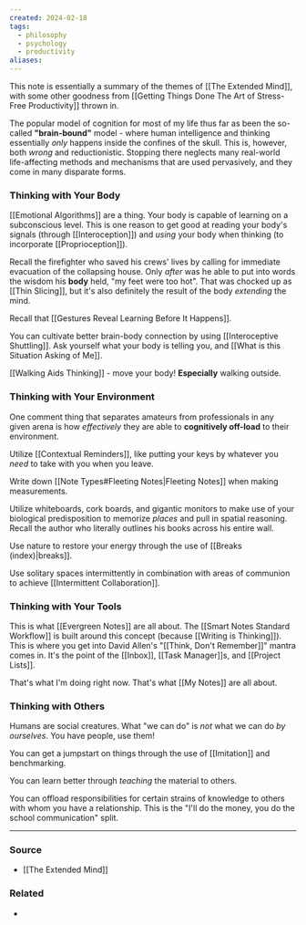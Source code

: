 ```yaml
---
created: 2024-02-18
tags:
  - philosophy
  - psychology
  - productivity
aliases:
---
```

This note is essentially a summary of the themes of [[The Extended Mind]], with some other goodness from [[Getting Things Done The Art of Stress-Free Productivity]] thrown in.

The popular model of cognition for most of my life thus far as been the so-called **"brain-bound"** model - where human intelligence and thinking essentially *only* happens inside the confines of the skull. This is, however, both *wrong* and reductionistic. Stopping there neglects many real-world life-affecting methods and mechanisms that are used pervasively, and they come in many disparate forms. 

### Thinking with Your Body
[[Emotional Algorithms]] are a thing. Your body is capable of learning on a subconscious level. This is one reason to get good at reading your body's signals (through [[Interoception]]) and *using* your body when thinking (to incorporate [[Proprioception]]). 

Recall the firefighter who saved his crews' lives by calling for immediate evacuation of the collapsing house. Only *after* was he able to put into words the wisdom his **body** held, "my feet were too hot". That was chocked up as [[Thin Slicing]], but it's also definitely the result of the body *extending* the mind.

Recall that [[Gestures Reveal Learning Before It Happens]].

You can cultivate better brain-body connection by using [[Interoceptive Shuttling]]. Ask yourself what your body is telling you, and [[What is this Situation Asking of Me]]. 

[[Walking Aids Thinking]] - move your body! **Especially** walking outside. 

### Thinking with Your Environment
One comment thing that separates amateurs from professionals in any given arena is how *effectively* they are able to **cognitively off-load** to their environment.

Utilize [[Contextual Reminders]], like putting your keys by whatever you *need* to take with you when you leave.

Write down [[Note Types#Fleeting Notes|Fleeting Notes]] when making measurements.

Utilize whiteboards, cork boards, and gigantic monitors to make use of your biological predisposition to memorize *places* and pull in spatial reasoning. Recall the author who literally outlines his books across his entire wall.

Use nature to restore your energy through the use of [[Breaks (index)|breaks]]. 

Use solitary spaces intermittently in combination with areas of communion to achieve [[Intermittent Collaboration]].

### Thinking with Your Tools
This is what [[Evergreen Notes]] are all about. The [[Smart Notes Standard Workflow]] is built around this concept (because [[Writing is Thinking]]). This is where you get into David Allen's "[[Think, Don't Remember]]" mantra comes in. It's the point of the [[Inbox]], [[Task Manager]]s, and [[Project Lists]]. 

That's what I'm doing right now. That's what [[My Notes]] are all about.

### Thinking with Others
Humans are social creatures. What "we can do" is *not* what we can do *by ourselves*. You have people, use them!

You can get a jumpstart on things through the use of [[Imitation]] and benchmarking. 

You can learn better through *teaching* the material to others. 

You can offload responsibilities for certain strains of knowledge to others with whom you have a relationship. This is the "I'll do the money, you do the school communication" split.

****
### Source
- [[The Extended Mind]]

### Related
- 